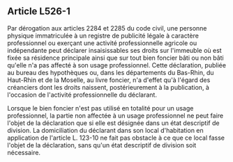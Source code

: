 Article L526-1
----
Par dérogation aux articles 2284 et 2285 du code civil, une personne physique
immatriculée à un registre de publicité légale à caractère professionnel ou
exerçant une activité professionnelle agricole ou indépendante peut déclarer
insaisissables ses droits sur l'immeuble où est fixée sa résidence principale
ainsi que sur tout bien foncier bâti ou non bâti qu'elle n'a pas affecté à son
usage professionnel. Cette déclaration, publiée au bureau des hypothèques ou,
dans les départements du Bas-Rhin, du Haut-Rhin et de la Moselle, au livre
foncier, n'a d'effet qu'à l'égard des créanciers dont les droits naissent,
postérieurement à la publication, à l'occasion de l'activité professionnelle du
déclarant.

Lorsque le bien foncier n'est pas utilisé en totalité pour un usage
professionnel, la partie non affectée à un usage professionnel ne peut faire
l'objet de la déclaration que si elle est désignée dans un état descriptif de
division. La domiciliation du déclarant dans son local d'habitation en
application de l'article L. 123-10 ne fait pas obstacle à ce que ce local fasse
l'objet de la déclaration, sans qu'un état descriptif de division soit
nécessaire.
